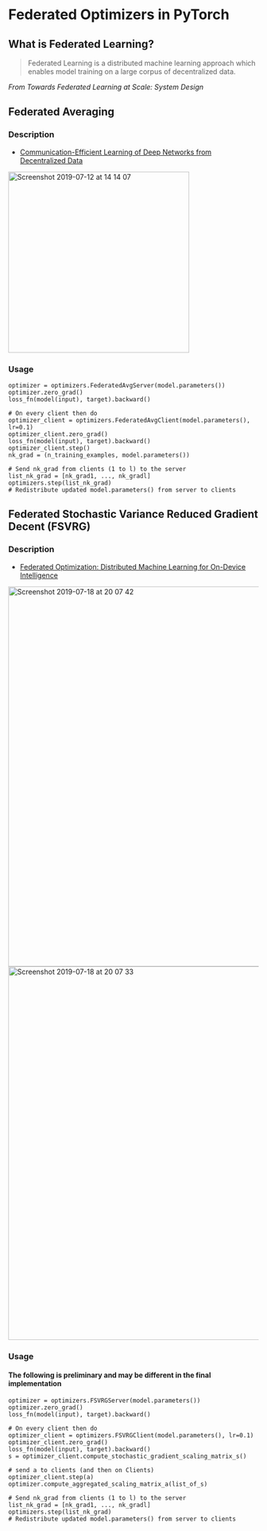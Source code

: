 # Federated Optimizers in PyTorch
## What is Federated Learning?
> Federated Learning is a distributed machine learning approach which enables model training on a large corpus of decentralized data. 

_From Towards Federated Learning at Scale: System Design_


## Federated Averaging 
### Description
- [Communication-Efficient Learning of Deep Networks from Decentralized Data](https://arxiv.org/pdf/1602.05629.pdf)
<img width="364" alt="Screenshot 2019-07-12 at 14 14 07" src="https://user-images.githubusercontent.com/26603883/61127621-13820c00-a4b0-11e9-80aa-9900cca24956.png">

### Usage
```
optimizer = optimizers.FederatedAvgServer(model.parameters())
optimizer.zero_grad()
loss_fn(model(input), target).backward()

# On every client then do
optimizer_client = optimizers.FederatedAvgClient(model.parameters(), lr=0.1)
optimizer_client.zero_grad()
loss_fn(model(input), target).backward()
optimizer_client.step()
nk_grad = (n_training_examples, model.parameters())

# Send nk_grad from clients (1 to l) to the server
list_nk_grad = [nk_grad1, ..., nk_gradl]
optimizers.step(list_nk_grad)
# Redistribute updated model.parameters() from server to clients
```

## Federated Stochastic Variance Reduced Gradient Decent (FSVRG)
### Description
- [Federated Optimization: Distributed Machine Learning for On-Device Intelligence](https://www.maths.ed.ac.uk/~prichtar/papers/federated_optimization.pdf)
<img width="764" alt="Screenshot 2019-07-18 at 20 07 42" src="https://user-images.githubusercontent.com/26603883/61481211-ee9e0500-a997-11e9-8dce-aba143c77691.png">
<img width="751" alt="Screenshot 2019-07-18 at 20 07 33" src="https://user-images.githubusercontent.com/26603883/61481269-2442ee00-a998-11e9-897a-d8324860e6f5.png">

### Usage

#### The following is preliminary and may be different in the final implementation
```
optimizer = optimizers.FSVRGServer(model.parameters())
optimizer.zero_grad()
loss_fn(model(input), target).backward()

# On every client then do
optimizer_client = optimizers.FSVRGClient(model.parameters(), lr=0.1)
optimizer_client.zero_grad()
loss_fn(model(input), target).backward()
s = optimizer_client.compute_stochastic_gradient_scaling_matrix_s()

# send a to clients (and then on Clients)
optimizer_client.step(a)
optimizer.compute_aggregated_scaling_matrix_a(list_of_s)

# Send nk_grad from clients (1 to l) to the server
list_nk_grad = [nk_grad1, ..., nk_gradl]
optimizers.step(list_nk_grad)
# Redistribute updated model.parameters() from server to clients
```
